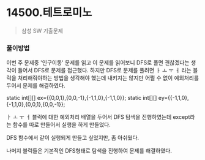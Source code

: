 # 14500.테트로미노

> 삼성 SW 기출문제

### 풀이방법

이번 주 문제중 '인구이동' 문제를 읽고 이 문제를 읽어보니 DFS로 풀면 괜찮겠다는 생각이 들어서 DFS로 문제를 접근했다.
하지만 DFS로 문제를 풀려면 ㅏ ㅗ ㅜ ㅓ 라는 블럭을 처리해줘야하는 방법을 생각해야 했는데
내키지는 않지만 어쩔 수 없이 예외처리를 두어서 문제를 해결하였다.

static int[][] ex={{0,0,1},{0,0,-1},{-1,1,0},{-1,1,0}};
static int[][] ey={{-1,1,0},{-1,1,0},{0,0,1},{0,0,-1}};

ㅏ ㅗ ㅜ ㅓ 블럭에 대한 예외처리 배열을 두어서 DFS 탐색을 진행하였는데 except라는 함수를 따로 만들어서 실행을 하게 만들었다.

DFS 함수에서 같이 실행되게 만들고 싶었지만, 좀 아쉬웠다.

나머지 블럭들은 기본적인 DFS형태로 탐색을 진행하여 문제를 해결하였다.

